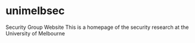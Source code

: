 # unimelbsec
Security Group Website
This is a homepage of the security research at the University of Melbourne
